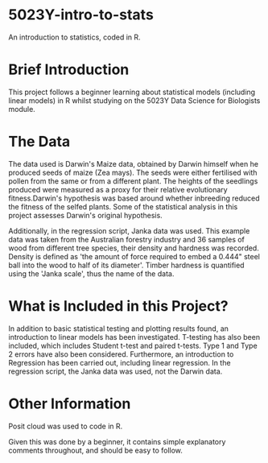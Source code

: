 # 5023Y-intro-to-stats
An introduction to statistics, coded in R.

# Brief Introduction

This project follows a beginner learning about statistical models (including linear models) in R whilst studying on the 5023Y Data Science for Biologists module. 



# The Data

The data used is Darwin's Maize data, obtained by Darwin himself when he produced seeds of maize (Zea mays). The seeds were either fertilised with pollen from the same or from a different plant. The heights of the seedlings produced were measured as a proxy for their relative evolutionary fitness.Darwin's hypothesis was based around whether inbreeding reduced the fitness of the selfed plants. Some of the statistical analysis in this project assesses Darwin's original hypothesis.

Additionally, in the regression script, Janka data was used. This example data was taken from the Australian forestry industry and 36 samples of wood from different tree species, their density and hardness was recorded. Density is defined as 'the amount of force required to embed a 0.444" steel ball into the wood to half of its diameter'. Timber hardness is quantified using the 'Janka scale', thus the name of the data. 

# What is Included in this Project?

In addition to basic statistical testing and plotting results found, an introduction to linear models has been investigated. T-testing has also been included, which includes Student t-test and paired t-tests. Type 1 and Type 2 errors have also been considered. Furthermore, an introduction to Regression has been carried out, including linear regression. In the regression script, the Janka data was used, not the Darwin data. 

# Other Information

Posit cloud was used to code in R.

Given this was done by a beginner, it contains simple explanatory comments throughout, and should be easy to follow. 
